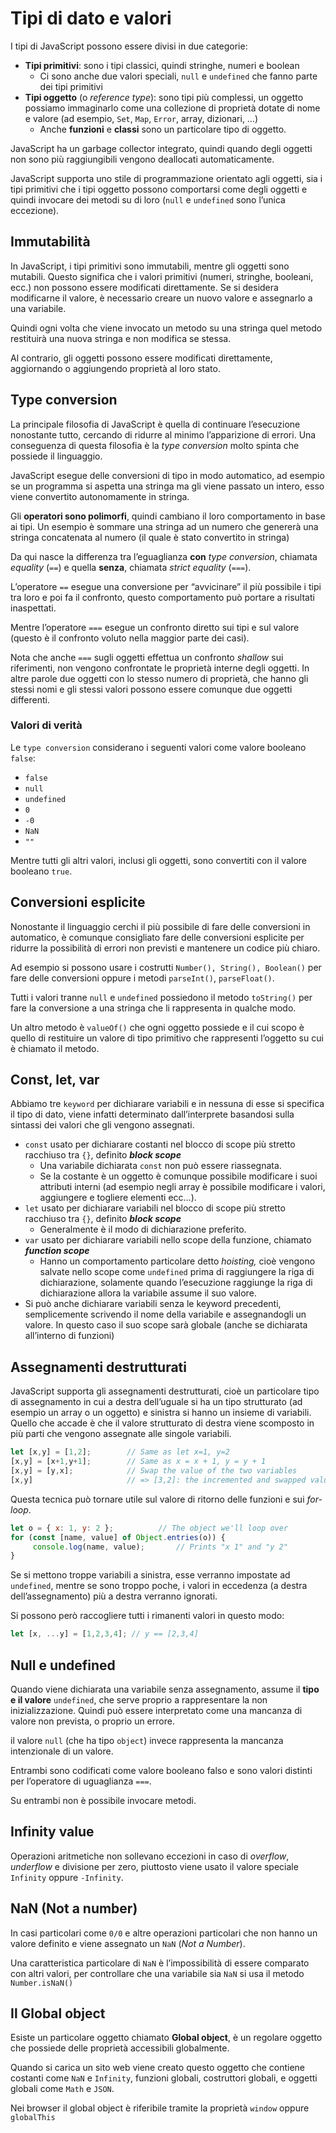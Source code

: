 ﻿# Tipi di dato e valori

I tipi di JavaScript possono essere divisi in due categorie:

- **Tipi primitivi**: sono i tipi classici, quindi stringhe, numeri e boolean
    - Ci sono anche due valori speciali, `null` e `undefined` che fanno parte dei tipi primitivi
- **Tipi oggetto** (o *reference type*): sono tipi più complessi, un oggetto possiamo immaginarlo come una collezione di proprietà dotate di nome e valore (ad esempio, `Set`, `Map`, `Error`, array, dizionari, …)
    - Anche **funzioni** e **classi** sono un particolare tipo di oggetto.

JavaScript ha un garbage collector integrato, quindi quando degli oggetti non sono più raggiungibili vengono deallocati automaticamente.

JavaScript supporta uno stile di programmazione orientato agli oggetti, sia i tipi primitivi che i tipi oggetto possono comportarsi come degli oggetti e quindi invocare dei metodi su di loro (`null` e `undefined` sono l’unica eccezione).

## Immutabilità

In JavaScript, i tipi primitivi sono immutabili, mentre gli oggetti sono mutabili. Questo significa che i valori primitivi (numeri, stringhe, booleani, ecc.) non possono essere modificati direttamente. Se si desidera modificarne il valore, è necessario creare un nuovo valore e assegnarlo a una variabile.

Quindi ogni volta che viene invocato un metodo su una stringa quel metodo restituirà una nuova stringa e non modifica se stessa.

Al contrario, gli oggetti possono essere modificati direttamente, aggiornando o aggiungendo proprietà al loro stato.

## Type conversion

La principale filosofia di JavaScript è quella di continuare l’esecuzione nonostante tutto, cercando di ridurre al minimo l’apparizione di errori. Una conseguenza di questa filosofia è la *type conversion* molto spinta che possiede il linguaggio.

JavaScript esegue delle conversioni di tipo in modo automatico, ad esempio se un programma si aspetta una stringa ma gli viene passato un intero, esso viene convertito autonomamente in stringa.

Gli **operatori sono polimorfi**, quindi cambiano il loro comportamento in base ai tipi. Un esempio è sommare una stringa ad un numero che genererà una stringa concatenata al numero (il quale è stato convertito in stringa)

Da qui nasce la differenza tra l’eguaglianza **con** *type conversion*, chiamata *equality* (`==`) e quella **senza**, chiamata *strict equality* (`===`).

L’operatore `==` esegue una conversione per “avvicinare” il più possibile i tipi tra loro e poi fa il confronto, questo comportamento può portare a risultati inaspettati.

Mentre l’operatore `===` esegue un confronto diretto sui tipi e sul valore (questo è il confronto voluto nella maggior parte dei casi).

Nota che anche `===` sugli oggetti effettua un confronto *shallow* sui riferimenti, non vengono confrontate le proprietà interne degli oggetti. In altre parole due oggetti con lo stesso numero di proprietà, che hanno gli stessi nomi e gli stessi valori possono essere comunque due oggetti differenti.

### Valori di verità

Le `type conversion` considerano i seguenti valori come valore booleano `false`: 

- `false`
- `null`
- `undefined`
- `0`
- `-0`
- `NaN`
- `""`

Mentre tutti gli altri valori, inclusi gli oggetti, sono convertiti con il valore booleano `true`.

## Conversioni esplicite

Nonostante il linguaggio cerchi il più possibile di fare delle conversioni in automatico, è comunque consigliato fare delle conversioni esplicite per ridurre la possibilità di errori non previsti e mantenere un codice più chiaro.

Ad esempio si possono usare i costrutti `Number(), String(), Boolean()` per fare delle conversioni oppure i metodi `parseInt()`, `parseFloat()`.

Tutti i valori tranne `null` e `undefined` possiedono il metodo `toString()` per fare la conversione a una stringa che li rappresenta in qualche modo.

Un altro metodo è `valueOf()` che ogni oggetto possiede e il cui scopo è quello di restituire un valore di tipo primitivo che rappresenti l’oggetto su cui è chiamato il metodo.

## Const, let, var

Abbiamo tre `keyword` per dichiarare variabili e in nessuna di esse si specifica il tipo di dato, viene infatti determinato dall’interprete basandosi sulla sintassi dei valori che gli vengono assegnati.

- `const` usato per dichiarare costanti nel blocco di scope più stretto racchiuso tra `{}`, definito ***block scope***
    - Una variabile dichiarata `const` non può essere riassegnata.
    - Se la costante è un oggetto è comunque possibile modificare i suoi attributi interni (ad esempio negli array è possibile modificare i valori, aggiungere e togliere elementi ecc…).
- `let` usato per dichiarare variabili nel blocco di scope più stretto racchiuso tra `{}`, definito ***block scope***
    - Generalmente è il modo di dichiarazione preferito.
- `var` usato per dichiarare variabili nello scope della funzione, chiamato ***function scope***
    - Hanno un comportamento particolare detto *hoisting,* cioè vengono salvate nello scope come `undefined` prima di raggiungere la riga di dichiarazione, solamente quando l’esecuzione raggiunge la riga di dichiarazione allora la variabile assume il suo valore.
- Si può anche dichiarare variabili senza le keyword precedenti, semplicemente scrivendo il nome della variabile e assegnandogli un valore. In questo caso il suo scope sarà globale (anche se dichiarata all’interno di funzioni)

## Assegnamenti destrutturati

JavaScript supporta gli assegnamenti destrutturati, cioè un particolare tipo di assegnamento in cui a destra dell’uguale si ha un tipo strutturato (ad esempio un array o un oggetto) e sinistra si hanno un insieme di variabili. Quello che accade è che il valore strutturato di destra viene scomposto in più parti che vengono assegnate alle singole variabili.

```jsx
let [x,y] = [1,2];        // Same as let x=1, y=2
[x,y] = [x+1,y+1];        // Same as x = x + 1, y = y + 1
[x,y] = [y,x];            // Swap the value of the two variables
[x,y]                     // => [3,2]: the incremented and swapped values
```

Questa tecnica può tornare utile sul valore di ritorno delle funzioni e sui *for-loop*.

```jsx
let o = { x: 1, y: 2 };          // The object we'll loop over
for (const [name, value] of Object.entries(o)) {
     console.log(name, value);       // Prints "x 1" and "y 2"
}
```

Se si mettono troppe variabili a sinistra, esse verranno impostate ad `undefined`, mentre se sono troppo poche, i valori in eccedenza (a destra dell’assegnamento) più a destra verranno ignorati.

Si possono però raccogliere tutti i rimanenti valori in questo modo:

```jsx
let [x, ...y] = [1,2,3,4]; // y == [2,3,4]
```

## Null e undefined

Quando viene dichiarata una variabile senza assegnamento, assume il **tipo e il valore** `undefined`, che serve proprio a rappresentare la non inizializzazione. Quindi può essere interpretato come una mancanza di valore non prevista, o proprio un errore.

il valore `null` (che ha tipo `object`) invece rappresenta la mancanza intenzionale di un valore.

Entrambi sono codificati come valore booleano falso e sono valori distinti per l’operatore di uguaglianza `===`.

Su entrambi non è possibile invocare metodi.

## Infinity value

Operazioni aritmetiche non sollevano eccezioni in caso di *overflow*, *underflow* e divisione per zero, piuttosto viene usato il valore speciale `Infinity` oppure `-Infinity`.

## NaN (Not a number)

In casi particolari come `0/0` e altre operazioni particolari che non hanno un valore definito e viene assegnato un `NaN` (*Not a Number*).

Una caratteristica particolare di `NaN` è l’impossibilità di essere comparato con altri valori, per controllare che una variabile sia `NaN` si usa il metodo `Number.isNaN()`

## Il Global object

Esiste un particolare oggetto chiamato **Global object**, è un regolare oggetto che possiede delle proprietà accessibili globalmente.

Quando si carica un sito web viene creato questo oggetto che contiene costanti come `NaN` e `Infinity`, funzioni globali, costruttori globali, e oggetti globali come `Math` e `JSON`. 

Nei browser il global object è riferibile tramite la proprietà `window` oppure `globalThis`
